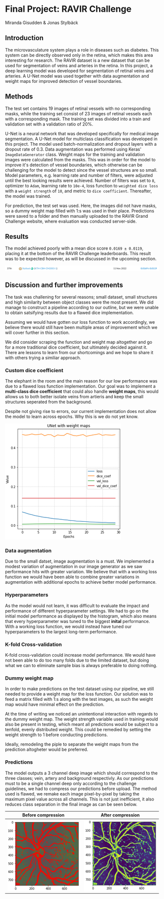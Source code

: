 # Final Project: RAVIR Challenge

Miranda Gisudden & Jonas Stylbäck

## Introduction

The microvasculature system plays a role in diseases such as diabetes. This system can be directly observed only in the retina, which makes this area interesting for research. The RAVIR dataset is a new dataset that can be used for segmentation of veins and arteries in the retina. In this project, a deep learning model was developed for segmentation of retinal veins and arteries. A U-Net model was used together with data augmentation and weight maps for improved detection of vessel boundaries.

## Methods

The test set contains 19 images of retinal vessels with no corresponding masks, while the training set consist of 23 images of retinal vessels each with a corresponding mask. The training set was divided into a train and validation set with a validation ratio of 20%.

U-Net is a neural network that was developed specifically for medical image segmentation. A U-Net model for multiclass classification was developed in this project. The model used batch-normalization and dropout layers with a dropout rate of 0.3. Data augmentation was performed using Keras' `ImageDataGenerator` class. Weight maps for the training and validation images were calculated from the masks. This was in order for the model to improve it's detection of vessel boundaries, which otherwise can be challenging for the model to detect since the vessel structures are so small. Model parameters, e.g. learning rate and number of filters, were adjusted until the best looking results were achieved. Number of filters was set to `8`, optimizer to `Adam`, learning rate to `10e-4`, loss function to `weighted dice loss` with a `weight strength` of `10`, and metric to `dice coefficient`. Thereafter, the model was trained.

For prediction, the test set was used. Here, the images did not have masks, so a dummy weight map filled with 1:s was used in their place. Predictions were saved to a folder and then manually uploaded to the RAVIR Grand Challenge website, where evaluation was conducted server-side.

## Results

The model achieved poorly with a mean dice score `0.0169 ± 0.0119`, placing it at the bottom of the RAVIR Challenge leaderboards. This result was to be expected however, as will be discussed in the upcoming section.

![leaderboard](https://github.com/Stylback/ravir-challenge/blob/main/media/leaderboard.png?raw=true)

## Discussion and further improvements

The task was challening for several reasons; small dataset, small structures and high similarity between object classes were the most present. We did manage to construct a pipeline according to our outline, but we were unable to obtain satsifying results due to a flawed dice implementation.

Assuming we would have gotten our loss function to work accordingly, we believe there would still have been multiple areas of improvement which we will cover further in this section.

We did consider scraping the function and weight map altogether and go for a more traditional dice coefficient, but ultimately decided against it. There are lessons to learn from our shortcomings and we hope to share it with others trying a similiar approach.

### Custom dice coefficient

The elephant in the room and the main reason for our low performance was due to a flawed loss function implementation. Our goal was to implement a **multi-class dice coefficient** that could also handle **weight maps**, this would allows us to both better isolate veins from artieris and keep the small structures seperated from the background.

Despite not giving rise to errors, our current implementation does not allow the model to learn across epochs. Why this is we do not yet know.

![histogram](https://github.com/Stylback/ravir-challenge/blob/main/media/histogram.png?raw=true)

### Data augmentation

Due to the small datset, image augmentation is a must. We implemented a modest variation of augmentation in our image generator as we saw performance hits with greater variation. We believe that with a working loss function we would have been able to combine greater variations in augmentation with additional epochs to achieve better model performance.

### Hyperparameters

As the model would not learn, it was difficult to evaluate the impact and performance of different hyperparameter settings. We had to go on the initial model performance as displayed by the histogram, which also means that every hyperparameter was tuned to the biggest **inital** performance. With a working loss function, we would instead have tuned our hyperparameters to the largest long-term performance.

### K-fold Cross-validation

K-fold cross-validation could increase model performance. We would have not been able to do too many folds due to the limited dataset, but doing what we can to eliminate sample bias is always preferable to doing nothing.

### Dummy weight map

In order to make predictions on the test dataset using our pipeline, we still needed to provide a weight map for the loss function. Our solution was to feed a matrix filled with 1:s along with the test images, as such the weight map would have minimal effect on the prediction.

At the time of writing we noticed an unintentional interaction with regards to the dummy weight map. The weight strength variable used in training would also be present in testing, which meant all predictions would be subject to a tenfold, evenly distributed weight. This could be remedied by setting the weight strength to 1 before conducting predictions.

Ideally, remodeling the piple to separate the weight maps from the prediction altogheter would be preferred.

### Predictions

The model outputs a 3 channel deep image which should correspond to the three classes; vein, artery and background respectivly. As our predictions must to be a single channel deep only according to the challenge guidelines, we had to compress our predictions before upload. The method used is flawed, we remake each image pixel-by-pixel by taking the maximum pixel value across all channels. This is not just inefficient, it also reduces class separation in the final image as can be seen below.

| Before compression | After compression |
| --- | --- | 
| ![before compression](https://github.com/Stylback/ravir-challenge/blob/main/media/before_comp.png?raw=true) | ![after compression](https://github.com/Stylback/ravir-challenge/blob/main/media/after_comp.png?raw=true) |

